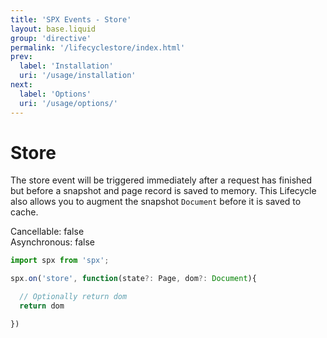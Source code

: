 ```yaml
---
title: 'SPX Events - Store'
layout: base.liquid
group: 'directive'
permalink: '/lifecyclestore/index.html'
prev:
  label: 'Installation'
  uri: '/usage/installation'
next:
  label: 'Options'
  uri: '/usage/options/'
---
```


# Store

The store event will be triggered immediately after a request has finished but before a snapshot and page record is saved to memory. This Lifecycle also allows you to augment the snapshot `Document` before it is saved to cache.

<span class="fc-gray">Cancellable</span>: <span class="ff-code fs-md fc-cyan">false</span><br>
<span class="fc-gray">Asynchronous</span>: <span class="ff-code fs-md fc-cyan">false</span>

<!-- prettier-ignore -->
```js
import spx from 'spx';

spx.on('store', function(state?: Page, dom?: Document){

  // Optionally return dom
  return dom

})
```
